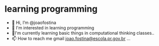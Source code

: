 # learning programming
- 👋 Hi, I’m @joaofostina
- 👀 I'm interested in learning programming
- 🌱I'm currently learning basic things in computational thinking classes..
- 📫 How to reach me gmail joao.fostina@escola.pr.gov.br ...

<!---
joaofostina/joaofostina is a ✨ special ✨ repository because its `README.md` (this file) appears on your GitHub profile.
You can click the Preview link to take a look at your changes.
--->
